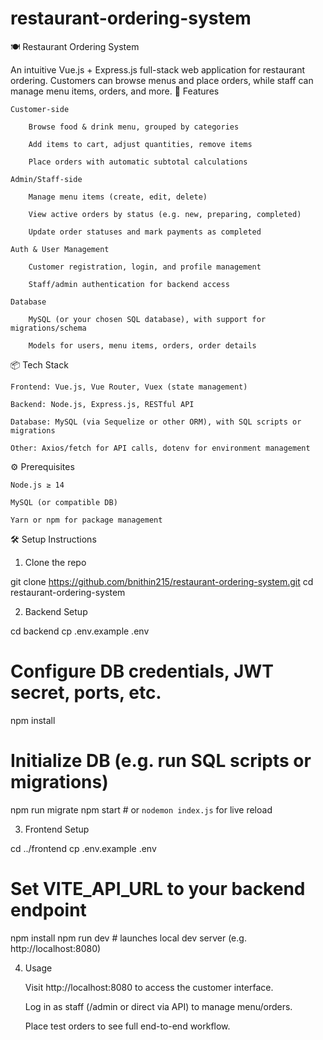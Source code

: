 # restaurant-ordering-system
🍽️ Restaurant Ordering System

An intuitive Vue.js + Express.js full-stack web application for restaurant ordering. Customers can browse menus and place orders, while staff can manage menu items, orders, and more.
🚀 Features

    Customer-side

        Browse food & drink menu, grouped by categories

        Add items to cart, adjust quantities, remove items

        Place orders with automatic subtotal calculations

    Admin/Staff-side

        Manage menu items (create, edit, delete)

        View active orders by status (e.g. new, preparing, completed)

        Update order statuses and mark payments as completed

    Auth & User Management

        Customer registration, login, and profile management

        Staff/admin authentication for backend access

    Database

        MySQL (or your chosen SQL database), with support for migrations/schema

        Models for users, menu items, orders, order details

📦 Tech Stack

    Frontend: Vue.js, Vue Router, Vuex (state management)

    Backend: Node.js, Express.js, RESTful API

    Database: MySQL (via Sequelize or other ORM), with SQL scripts or migrations

    Other: Axios/fetch for API calls, dotenv for environment management

⚙️ Prerequisites

    Node.js ≥ 14

    MySQL (or compatible DB)

    Yarn or npm for package management

🛠️ Setup Instructions
1. Clone the repo

git clone https://github.com/bnithin215/restaurant-ordering-system.git
cd restaurant-ordering-system

2. Backend Setup

cd backend
cp .env.example .env
# Configure DB credentials, JWT secret, ports, etc.
npm install
# Initialize DB (e.g. run SQL scripts or migrations)
npm run migrate
npm start       # or `nodemon index.js` for live reload

3. Frontend Setup

cd ../frontend
cp .env.example .env
# Set VITE_API_URL to your backend endpoint
npm install
npm run dev     # launches local dev server (e.g. http://localhost:8080)

4. Usage

    Visit http://localhost:8080 to access the customer interface.

    Log in as staff (/admin or direct via API) to manage menu/orders.

    Place test orders to see full end-to-end workflow.
